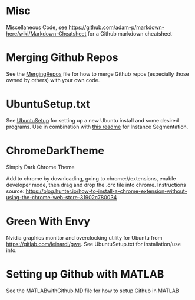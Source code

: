 # Misc
Miscellaneous Code, see https://github.com/adam-p/markdown-here/wiki/Markdown-Cheatsheet for a Github markdown cheatsheet 

# Merging Github Repos
See the [MergingRepos](MergingRepos.MD) file for how to merge Github repos (especially those owned by others) with your own code.

# UbuntuSetup.txt
See [UbuntuSetup](UbuntuSetup.txt) for setting up a new Ubuntu install and some desired programs. Use in combination with [this readme](https://github.com/BraunPenguin/InstanceSegmentation-Detectron2/Readme.MD) for Instance Segmentation.

# ChromeDarkTheme
Simply Dark Chrome Theme

Add to chrome by downloading, going to chrome://extensions, enable developer mode, then drag and drop the .crx file into chrome. Instructions source: https://blog.hunter.io/how-to-install-a-chrome-extension-without-using-the-chrome-web-store-31902c780034

# Green With Envy
Nvidia graphics monitor and overclocking utility for Ubuntu from https://gitlab.com/leinardi/gwe. See UbuntuSetup.txt for installation/use info.

# Setting up Github with MATLAB
See the MATLABwithGithub.MD file for how to setup Github in MATLAB
